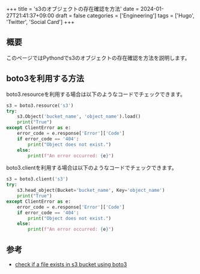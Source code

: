 +++
title = 's3のオブジェクトの存在確認を方法'
date = 2024-01-27T21:41:37+09:00
draft = false
categories = ['Engineering']
tags = ['Hugo', 'Twitter', 'Social Card']
+++

## 概要
このページではPythondでs3のオブジェクトの存在確認を方法を説明します。

## boto3を利用する方法

boto3.resourceを利用する場合は以下のようなコードでチェックできます。
```python
s3 = boto3.resource('s3')
try:
    s3.Object('bucket_name', 'object_name').load()
    print("True")
except ClientError as e:
    error_code = e.response['Error']['Code']
    if error_code == '404':
        print("Object does not exist.")
    else:
        print(f"An error occurred: {e}")
```

boto3.clientを利用する場合は以下のようなコードでチェックできます。
```python
s3 = boto3.client('s3')
try:
    s3.head_object(Bucket='bucket_name', Key='object_name')
    print("True")
except ClientError as e:
    error_code = e.response['Error']['Code']
    if error_code == '404':
        print("Object does not exist.")
    else:
        print(f"An error occurred: {e}")
```


## 参考
* [check if a file exists in s3 bucket using boto3](https://stackoverflow.com/questions/33842944/check-if-a-key-exists-in-a-bucket-in-s3-using-boto3)